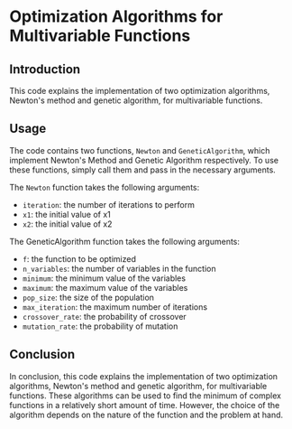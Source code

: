 # Optimization Algorithms for Multivariable Functions

## Introduction
This code explains the implementation of two optimization algorithms, Newton's method and genetic algorithm, for multivariable functions.

## Usage
The code contains two functions, `Newton` and `GeneticAlgorithm`, which implement Newton's Method and Genetic Algorithm respectively. To use these functions, simply call them and pass in the necessary arguments.

The `Newton` function takes the following arguments:

+ `iteration`: the number of iterations to perform
+ `x1`: the initial value of x1
+ `x2`: the initial value of x2

The GeneticAlgorithm function takes the following arguments:

+ `f`: the function to be optimized
+ `n_variables`: the number of variables in the function
+ `minimum`: the minimum value of the variables
+ `maximum`: the maximum value of the variables
+ `pop_size`: the size of the population
+ `max_iteration`: the maximum number of iterations
+ `crossover_rate`: the probability of crossover
+ `mutation_rate`: the probability of mutation

## Conclusion
In conclusion, this code explains the implementation of two optimization algorithms, Newton's method and genetic algorithm, for multivariable functions. These algorithms can be used to find the minimum of complex functions in a relatively short amount of time. However, the choice of the algorithm depends on the nature of the function and the problem at hand.
